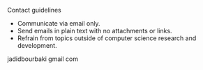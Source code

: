
Contact guidelines

- Communicate via email only. 
- Send emails in plain text with no attachments or links.
- Refrain from topics outside of computer science research and development.

jadidbourbaki <at> gmail <dot> com
